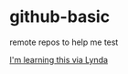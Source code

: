 github-basic
============

remote repos to help me test

[I'm learning this via Lynda](www.lynda.com)
